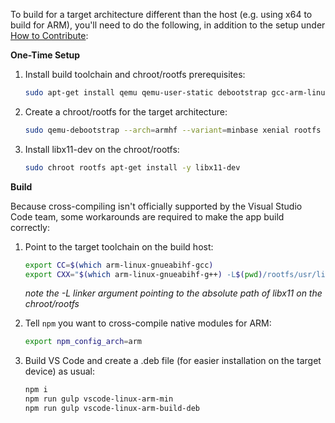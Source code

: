To build for a target architecture different than the host (e.g. using x64 to build for ARM), you'll need to do the following, in addition to the setup under [How to Contribute](https://github.com/Microsoft/vscode/wiki/How-to-Contribute):

**One-Time Setup**

1. Install build toolchain and chroot/rootfs prerequisites:

   ```bash
   sudo apt-get install qemu qemu-user-static debootstrap gcc-arm-linux-gnueabihf g++-arm-linux-gnueabihf
   ```

1. Create a chroot/rootfs for the target architecture:

   ```bash
   sudo qemu-debootstrap --arch=armhf --variant=minbase xenial rootfs
   ```

1. Install libx11-dev on the chroot/rootfs:

   ```bash
   sudo chroot rootfs apt-get install -y libx11-dev
   ```

**Build**

Because cross-compiling isn't officially supported by the Visual Studio Code team, some workarounds are required to make the app build correctly:

1. Point to the target toolchain on the build host:

   ```bash
   export CC=$(which arm-linux-gnueabihf-gcc)
   export CXX="$(which arm-linux-gnueabihf-g++) -L$(pwd)/rootfs/usr/lib/arm-linux-gnueabihf/"
   ```

   *note the -L linker argument pointing to the absolute path of libx11 on the chroot/rootfs*

1. Tell `npm` you want to cross-compile native modules for ARM:
   
   ```bash
   export npm_config_arch=arm
   ```

1. Build VS Code and create a .deb file (for easier installation on the target device) as usual:

   ```bash
   npm i
   npm run gulp vscode-linux-arm-min
   npm run gulp vscode-linux-arm-build-deb
   ```
